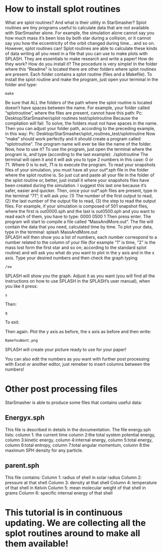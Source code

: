 # How to install splot routines

What are splot routines? And what is their utility in StarSmasher?
Splot routines are tiny programs useful to calculate data that are not available with StarSmasher alone. For example, the simulation alone cannot say you how much mass it’s been loss by both star during a collision, or it cannot say you how the eccentricity of the orbit changed during time… and so on. However, splot routines can! Splot routines are able to calculate these kinds of data writing all you need in a file that you can use to make plots with SPLASH. They are essentials to make research and write a paper! 
How do they work? How do you install it? The procedure is very simple! In the folder where this “Readme” is located there are other folders where splot routines are present. Each folder contains a splot routine (files and a Makefile). To install the splot routine and make the program, just open your terminal in the folder and type:

```
make
```

Be sure that ALL the folders of the path where the splot routine is located doesn’t have spaces between the name. For example, your folder called “splotroutine”, where the files are present, cannot have this path:
Pc: Desktop/StarSmasher/splot routines test/splotroutine
Because the compilation will fail. To solve, the folders must not have spaces in the name. Then you can adjust your folder path, according to the preceding example, in this way:
Pc: Desktop/StarSmasher/splot_routines_test/splotroutine
Now “make” should work perfectly and it should create a program called “splotroutine”. The program name will ever be like the name of the folder. Now, how to use it?
To use the program, just open the terminal where the program is, and type (according to the last example):
./splotroutine
The terminal will open it and it will ask you to type 2 numbers in this case: 0 or 71. Where 0 is to exit, 71 is to execute the program.
To read your snapshots files of your simulation, you must have all your out*.sph file in the folder where the splot routine is. So just cut and paste all your file in the folder of the splot routine or, better, just install it where your snapshots files have been created during the simulation. I suggest this last one because it’s safer, easier and quicker.
Then, once your out*.sph files are present, type in the terminal “71”; it will ask you:
(1) The number of the first output to read, (2) the last number of the output file to read, (3) the step to read the output files.
For example, if your simulation is composed of 501 snapshot files, where the first is out0000.sph and the last is out0500.sph and you want to read each of them, you have to type:
0000 0500 1
Then press enter. The program will start to compile a file called “MassAndMore.out”.     The file will contain the data that you need, calculated time by time.
To plot your data, type in the terminal:
splash MassAndMore.out     
SPLASH will then show you a list of numbers, each number correspond to a number related to the column of your file (for example “1” is time, “2” is the mass lost form the first star and so on; according to the standard splot routine) and will ask you what do you want to plot in the y axis and in the x axis. Type your desired numbers and then check the graph typing	

```
/xw
```

SPLASH will show you the graph. Adjust it as you want (you will find all the instructions on how to use SPLASH in the SPLASH’s user manual), when you like it press:

```
s
```

Then:

```
q
```

To exit.

 Then again. Plot the y axis as before, the x axis as before and then write:
 
 ```
NameYouWant.png
```

SPLASH will create your picture ready to use for your paper!



You can also edit the numbers as you want with further post processing with Excel or another editor, just remeber to insert columns between the numbers!

# Other post processing files
StarSmasher is able to produce some files that contains useful data:

## Energyx.sph
This file is described in details in the documentation.
The file energy.sph lists:
column 1: the current time
column 2:the total system potential energy, 
column 3:kinetic energy, 
column 4:internal energy, 
column 5:total energy, 
column 6:total entropy, 
column 7:total angular momentum, 
column 8:the maximum SPH density for any particle.

## parent.sph
This file contains:
Column 1: radius of shell in solar radius
Column 2: pressure at that shell
Column 3: density at that shell
Column 4: temperature of that shell in Kelvin
Column 5: mean molecular weight of that shell in grams
Column 6: specific internal energy of that shell

# This  tutorial is in continuous updating. We are collecting all the splot routines around to make all them available! 
